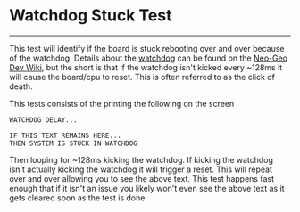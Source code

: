 # Watchdog Stuck Test
---

This test will identify if the board is stuck rebooting over and over because
of the watchdog.  Details about the [watchdog](https://wiki.neogeodev.org/index.php?title=Watchdog)
can be found on the [Neo-Geo Dev Wiki](https://wiki.neogeodev.org/index.php?title=Main_Page),
but the short is that if the watchdog isn't kicked every ~128ms it will cause
the board/cpu to reset.  This is often referred to as the click of death.

This tests consists of the printing the following on the screen

```
WATCHDOG DELAY...

IF THIS TEXT REMAINS HERE...
THEN SYSTEM IS STUCK IN WATCHDOG
```

Then looping for ~128ms kicking the watchdog.  If kicking the watchdog isn't
actually kicking the watchdog it will trigger a reset.  This will repeat over
and over allowing you to see the above text.  This test happens fast enough
that if it isn't an issue you likely won't even see the above text as it gets
cleared soon as the test is done.
